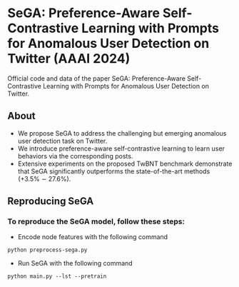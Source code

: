 # SeGA: Preference-Aware Self-Contrastive Learning with Prompts for Anomalous User Detection on Twitter (AAAI 2024)
Official code and data of the paper SeGA: Preference-Aware Self-Contrastive Learning with Prompts for Anomalous User Detection on Twitter.

## About
* We propose SeGA to address the challenging but emerging anomalous user detection task on Twitter.
* We introduce preference-aware self-contrastive learning to learn user behaviors via the corresponding posts.
* Extensive experiments on the proposed TwBNT benchmark demonstrate that SeGA significantly outperforms the state-of-the-art methods (+3.5% ∼ 27.6%).

## Reproducing SeGA
  ### To reproduce the SeGA model, follow these steps:
  * Encode node features with the following command
  ```
  python preprocess-sega.py
  ```
  * Run SeGA with the following command
  ```
  python main.py --lst --pretrain
  ```
